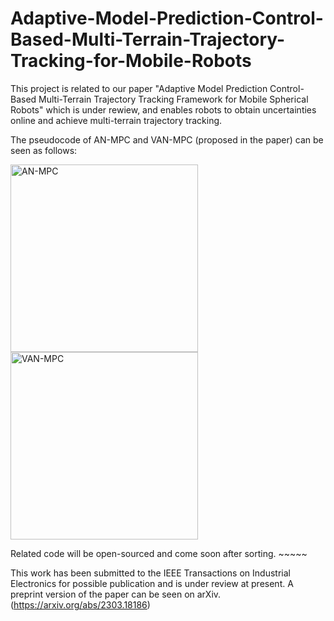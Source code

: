 # Adaptive-Model-Prediction-Control-Based-Multi-Terrain-Trajectory-Tracking-for-Mobile-Robots
This project is related to our paper "Adaptive Model Prediction Control-Based Multi-Terrain Trajectory Tracking Framework for Mobile Spherical Robots" which is under rewiew, and enables robots to obtain uncertainties online and achieve multi-terrain trajectory tracking. 

The pseudocode of AN-MPC and VAN-MPC (proposed in the paper) can be seen as follows:

<img height="300" alt="AN-MPC" src="https://user-images.githubusercontent.com/52565676/224931874-f3cb93b0-bdb6-44f3-bc28-cde5c7540617.png">    <img height="300" alt="VAN-MPC" src="https://user-images.githubusercontent.com/52565676/224931890-6c5420c6-a9df-440b-b77d-b0336871095a.png">

Related code will be open-sourced and come soon after sorting. ~~~~~

This work has been submitted to the IEEE Transactions on Industrial Electronics for possible publication and is under review at present. A preprint version of the paper can be seen on arXiv. (https://arxiv.org/abs/2303.18186)
